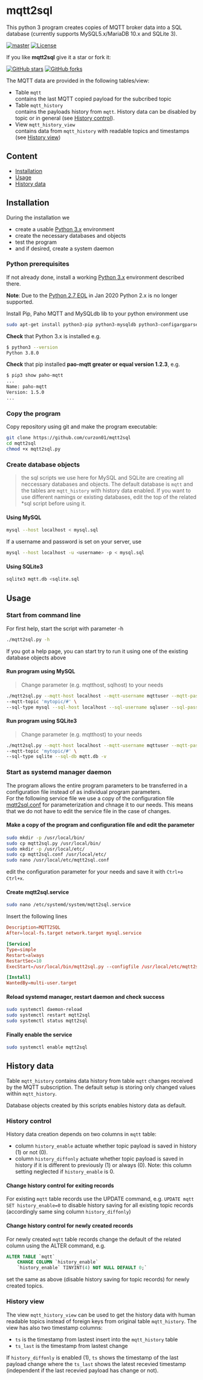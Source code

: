 # mqtt2sql

This python 3 program creates copies of MQTT broker data into a SQL database (currently supports MySQL5.x/MariaDB 10.x and SQLite 3).

[![master](https://img.shields.io/badge/master-v2.4.39-blue.svg)](https://github.com/curzon01/mqtt2sql/tree/master)
[![License](https://img.shields.io/github/license/curzon01/mqtt2sql.svg)](LICENSE)

If you like **mqtt2sql** give it a star or fork it:

[![GitHub stars](https://img.shields.io/github/stars/curzon01/mqtt2sql.svg?style=social&label=Star)](https://github.com/curzon01/mqtt2sql/stargazers)
[![GitHub forks](https://img.shields.io/github/forks/curzon01/mqtt2sql.svg?style=social&label=Fork)](https://github.com/curzon01/mqtt2sql/network)

The MQTT data are provided in the following tables/view:

- Table `mqtt`  
contains the last MQTT copied payload for the subcribed topic
- Table `mqtt_history`  
contains the payloads history from `mqtt`. History data can be disabled by topic or in general (see [History control](#history-control)).
- View `mqtt_history_view`  
contains data from `mqtt_history` with readable topics and timestamps (see [History view](#history-view))

## Content

- [Installation](#installation)
- [Usage](#usage)
- [History data](#history-data)

## Installation

During the installation we

- create a usable [Python 3.x](https://www.python.org/downloads/) environment
- create the necessary databases and objects
- test the program
- and if desired, create a system daemon

### Python prerequisites

If not already done, install a working [Python 3.x](https://www.python.org/downloads/) environment described there.

**Note**: Due to the [Python 2.7 EOL](https://github.com/python/devguide/pull/344) in Jan 2020 Python 2.x is no longer supported.

Install Pip, Paho MQTT and MySQLdb lib to your python environment use

```bash
sudo apt-get install python3-pip python3-mysqldb python3-configargparse python3-paho-mqtt
```

__Check__ that Python 3.x is installed e.g.

```bash
$ python3 --version
Python 3.8.0
```

 __Check__ that pip installed __pao-mqtt greater or equal version 1.2.3__, e.g.

```bash
$ pip3 show paho-mqtt
...
Name: paho-mqtt
Version: 1.5.0
...
```

### Copy the program

Copy repository using git and make the program executable:

```bash
git clone https://github.com/curzon01/mqtt2sql
cd mqtt2sql
chmod +x mqtt2sql.py
```

### Create database objects

> the sql scripts we use here for MySQL and SQLite are creating all neccessary databases and objects. The default database is `mqtt` and the tables are `mqtt_history` with history data enabled. If you want to use different namings or existing databases, edit the top of the related *sql script before using it.

#### Using MySQL

```bash
mysql --host localhost < mysql.sql
```

If a username and password is set on your server, use

```bash
mysql --host localhost -u <username> -p < mysql.sql
```

#### Using SQLite3

```bash
sqlite3 mqtt.db <sqlite.sql
```

## Usage

### Start from command line

For first help, start the script with parameter -h

```bash
./mqtt2sql.py -h
```

If you got a help page, you can start try to run it using one of the existing database objects above

#### Run program using MySQL

> Change parameter (e.g. mqtthost, sqlhost) to your needs

```bash
./mqtt2sql.py --mqtt-host localhost --mqtt-username mqttuser --mqtt-password 'mqttpasswd' \
--mqtt-topic 'mytopic/#' \
--sql-type mysql --sql-host localhost --sql-username sqluser --sql-password 'sqlpasswd' --sql-db mqtt -v
```

#### Run program using SQLite3

> Change parameter (e.g. mqtthost) to your needs

```bash
./mqtt2sql.py --mqtt-host localhost --mqtt-username mqttuser --mqtt-password 'mqttpasswd' \
--mqtt-topic 'mytopic/#' \
--sql-type sqlite --sql-db mqtt.db -v
```

### Start as systemd manager daemon

The program allows the entire program parameters to be transferred in a configuration file instead of as individual program parameters.  
For the following service file we use a copy of the configuration file [mqtt2sql.conf](https://github.com/curzon01/mqtt2sql/blob/master/mqtt2sql.conf) for parameterization and chnage it to our needs. This means that we do not have to edit the service file in the case of changes.

#### Make a copy of the program and configuration file and edit the parameter

```bash
sudo mkdir -p /usr/local/bin/
sudo cp mqtt2sql.py /usr/local/bin/
sudo mkdir -p /usr/local/etc/
sudo cp mqtt2sql.conf /usr/local/etc/
sudo nano /usr/local/etc/mqtt2sql.conf
```

edit the configuration parameter for your needs and save it with `Ctrl+o` `Ctrl+x`.

#### Create mqtt2sql.service

```bash
sudo nano /etc/systemd/system/mqtt2sql.service
```

Insert the following lines

```conf
Description=MQTT2SQL
After=local-fs.target network.target mysql.service

[Service]
Type=simple
Restart=always
RestartSec=10
ExecStart=/usr/local/bin/mqtt2sql.py --configfile /usr/local/etc/mqtt2sql.conf

[Install]
WantedBy=multi-user.target
```

#### Reload systemd manager, restart daemon and check success

```bash
sudo systemctl daemon-reload
sudo systemctl restart mqtt2sql
sudo systemctl status mqtt2sql
```

#### Finally enable the service

```bash
sudo systemctl enable mqtt2sql
```

## History data

Table `mqtt_history` contains data history from table `mqtt` changes received by the MQTT subscription. The default setup is storing only changed values within `mqtt_history`.

Database objects created by this scripts enables history data as default.

### History control

History data creation depends on two columns in `mqtt` table:

- column `history_enable` actuate whether topic payload is saved in history (1) or not (0).
- column `history_diffonly` actuate whether topic payload is saved in history if it is different to previously (1) or always (0). Note: this column setting neglected if `history_enable` is 0.

#### Change history control for exiting records

For existing `mqtt` table records use the UPDATE command, e.g. `UPDATE mqtt SET history_enable=0` to disable history saving for all existing topic records (accordingly same sing column `history_diffonly`)

#### Change history control for newly created records

For newly created `mqtt` table records change the default of the related column using the ALTER command, e.g.

```sql
ALTER TABLE `mqtt`
    CHANGE COLUMN `history_enable`
    `history_enable` TINYINT(4) NOT NULL DEFAULT 0;`
```

set the same as above (disable history saving for topic records) for newly created topics.

### History view

The view `mqtt_history_view` can be used to get the history data with human readable topics instead of foreign keys from original table `mqtt_history`. The view has also two timestamp columns:

- `ts` is the timestamp from lastest insert into the `mqtt_history` table
- `ts_last` is the timestamp from lastest change

If `history_diffonly` is enabled (1), `ts` shows the timestamp of the last payload change where the `ts_last` shows the latest recevied timestamp (independent if the last recevied payload has change or not).
